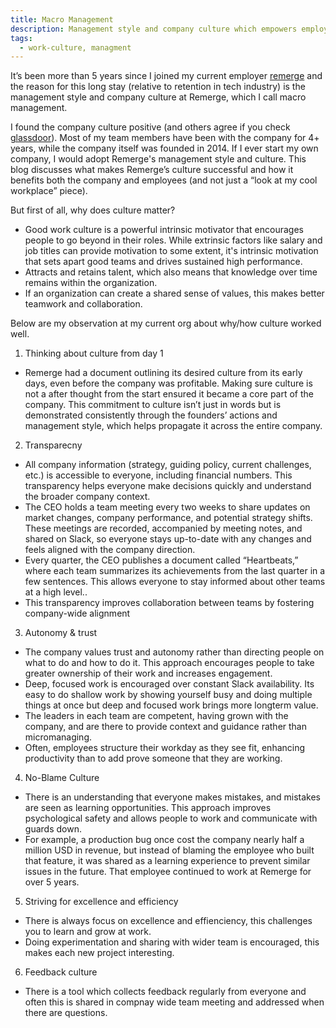 ```yaml
---
title: Macro Management
description: Management style and company culture which empowers employees to thrive and drives scalable company succes
tags:
  - work-culture, managment
---
```


It’s been more than 5 years since I joined my current employer [remerge](remerge.io) and the reason for this long stay (relative to retention in tech industry) is the management style and company culture at Remerge, which I call macro management.

I found the company culture positive (and others agree if you check [glassdoor](https://www.glassdoor.co.in/Reviews/Remerge-Reviews-E1200273.htm)). Most of my team members have been with the company for 4+ years, while the company itself was founded in 2014. If I ever start my own company, I would adopt Remerge's management style and culture. This blog discusses what makes Remerge’s culture successful and how it benefits both the company and employees (and not just a “look at my cool workplace” piece).

But first of all, why does culture matter?

- Good work culture is a powerful intrinsic motivator that encourages people to go beyond in their roles. While extrinsic factors like salary and job titles can provide motivation to some extent, it's intrinsic motivation that sets apart good teams and drives sustained high performance.
- Attracts and retains talent, which also means that knowledge over time remains within the organization.
- If an organization can create a shared sense of values, this makes better teamwork and collaboration.

Below are my observation at my current org about why/how culture worked well.

1. Thinking about culture from day 1

- Remerge had a document outlining its desired culture from its early days, even before the company was profitable. Making sure culture is not a after thought from the start ensured it became a core part of the company. This commitment to culture isn’t just in words but is demonstrated consistently through the founders’ actions and management style, which helps propagate it across the entire company.

2. Transparecny

- All company information (strategy, guiding policy, current challenges, etc.) is accessible to everyone, including financial numbers. This transparency helps everyone make decisions quickly and understand the broader company context.
- The CEO holds a team meeting every two weeks to share updates on market changes, company performance, and potential strategy shifts. These meetings are recorded, accompanied by meeting notes, and shared on Slack, so everyone stays up-to-date with any changes and feels aligned with the company direction.
- Every quarter, the CEO publishes a document called “Heartbeats,” where each team summarizes its achievements from the last quarter in a few sentences. This allows everyone to stay informed about other teams at a high level..
- This transparency improves collaboration between teams by fostering company-wide alignment

3. Autonomy & trust

- The company values trust and autonomy rather than directing people on what to do and how to do it. This approach encourages people to take greater ownership of their work and increases engagement.
- Deep, focused work is encouraged over constant Slack availability. Its easy to do shallow work by showing yourself busy and doing multiple things at once but deep and focused work brings more longterm value.
- The leaders in each team are competent, having grown with the company, and are there to provide context and guidance rather than micromanaging.
- Often, employees structure their workday as they see fit, enhancing productivity than to add prove someone that they are working.

4. No-Blame Culture

- There is an understanding that everyone makes mistakes, and mistakes are seen as learning opportunities. This approach improves psychological safety and allows people to work and communicate with guards down.
- For example, a production bug once cost the company nearly half a million USD in revenue, but instead of blaming the employee who built that feature, it was shared as a learning experience to prevent similar issues in the future. That employee continued to work at Remerge for over 5 years.

5. Striving for excellence and efficiency

- There is always focus on excellence and effienciency, this challenges you to learn and grow at work.
- Doing experimentation and sharing with wider team is encouraged, this makes each new project interesting.

6. Feedback culture

- There is a tool which collects feedback regularly from everyone and often this is shared in compnay wide team meeting and addressed when there are questions.
